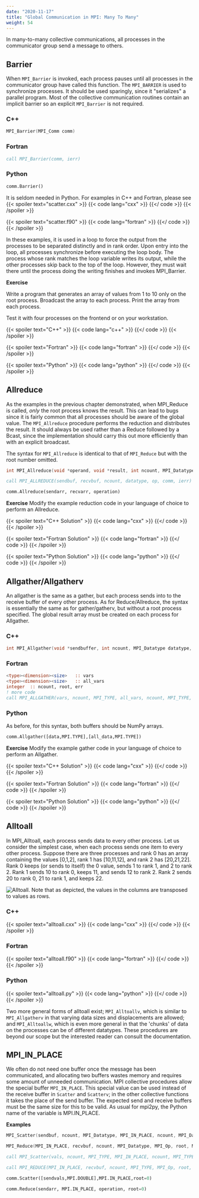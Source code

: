 ```yaml
---
date: "2020-11-17"
title: "Global Communication in MPI: Many To Many"
weight: 54
---
```


In many-to-many collective communications, all processes in the communicator group send a message to others. 

## Barrier

When `MPI_Barrier` is invoked, each process pauses until all processes in the communicator group have called this function.  The `MPI_BARRIER` is used to synchronize processes.  It should be used sparingly, since it "serializes" a parallel program. Most of the collective communication routines contain an implicit barrier so an explicit `MPI_Barrier` is not required.

### C++
```c++
MPI_Barrier(MPI_Comm comm)
```

### Fortran
```fortran
call MPI_Barrier(comm, ierr)
```

### Python
```python
comm.Barrier()
```
It is seldom needed in Python.  For examples in C++ and Fortran, please see 
{{< spoiler text="scatter.cxx" >}}
{{< code lang="cxx" >}}
    [](/content/courses/parallel-computing-introduction/code/scatter.cxx)
{{</ code >}}
{{< /spoiler >}}

{{< spoiler text="scatter.f90" >}}
{{< code lang="fortran" >}}
    [](/content/courses/parallel-computing-introduction/code/scatter.f90)
{{</ code >}}
{{< /spoiler >}}

In these examples, it is used in a loop to force the output from the processes to be separated distinctly and in rank order.  Upon entry into the loop, all processes synchronize before executing the loop body.  The process whose rank matches the loop variable writes its output, while the other processes skip back to the top of the loop.  However, they must wait there until the process doing the writing finishes and invokes MPI_Barrier.

**Exercise**

Write a program that generates an array of values from 1 to 10 only on the root process.  Broadcast the array to each process.  Print the array from each process.

Test it with four processes on the frontend or on your workstation.

{{< spoiler text="C++" >}}
{{< code lang="c++" >}}
    [](/content/courses/parallel-computing-introduction/solns/bcast_ex.cxx)
{{</ code >}}
{{< /spoiler >}}

{{< spoiler text="Fortran" >}}
{{< code lang="fortran" >}}
    [](/content/courses/parallel-computing-introduction/solns/bcast_ex.f90)
{{</ code >}}
{{< /spoiler >}}

{{< spoiler text="Python" >}}
{{< code lang="python" >}}
    [](/content/courses/parallel-computing-introduction/solns/bcast_ex.py)
{{</ code >}}
{{< /spoiler >}}


## Allreduce

As the examples in the previous chapter demonstrated, when MPI_Reduce is called, _only_ the root process knows the result.  This can lead to bugs since it is fairly common that all processes should be aware of the global value.  The `MPI_Allreduce` procedure performs the reduction and distributes the result.  It should always be used rather than a Reduce followed by a Bcast, since the implementation should carry this out more efficiently than with an explicit broadcast.

The syntax for `MPI_Allreduce` is identical to that of `MPI_Reduce` but with the root number omitted.

```c
int MPI_Allreduce(void *operand, void *result, int ncount, MPI_Datatype type, MPI_Op operator, MPI_Comm comm );
```

```fortran
call MPI_ALLREDUCE(sendbuf, recvbuf, ncount, datatype, op, comm, ierr)
```

```python
comm.Allreduce(sendarr, recvarr, operation)
```

**Exercise**
Modify the example reduction code in your language of choice to perform an Allreduce.

{{< spoiler text="C++ Solution" >}}
{{< code lang="cxx" >}}
    [](/content/courses/parallel-computing-introduction/solns/allreduce.cxx)
{{</ code >}}
{{< /spoiler >}}

{{< spoiler text="Fortran Solution" >}}
{{< code lang="fortran" >}}
    [](/content/courses/parallel-computing-introduction/solns/allreduce.f90)
{{</ code >}}
{{< /spoiler >}}

{{< spoiler text="Python Solution" >}}
{{< code lang="python" >}}
    [](/content/courses/parallel-computing-introduction/solns/allreduce.py)
{{</ code >}}
{{< /spoiler >}}

## Allgather/Allgatherv

An allgather is the same as a gather, but each process sends into to the receive buffer of every other process.  As for Reduce/Allreduce, the syntax is essentially the same as for gather/gatherv, but without a root process specified.  The global result array must be created on each process for Allgather.

### C++ 

```c++
int MPI_Allgather(void *sendbuffer, int ncount, MPI_Datatype datatype, void *recvbuffer, int ncount, MPI_Datatype datatype, MPI_Comm communicator)
```
### Fortran

```fortran
<type><dimension><size>   :: vars
<type><dimension><size>   :: all_vars
integer  :: ncount, root, err
! more code
call MPI_ALLGATHER(vars, ncount, MPI_TYPE, all_vars, ncount, MPI_TYPE, MPI_COMM_WORLD, err)
```

### Python

As before, for this syntax, both buffers should be NumPy arrays.

```python
comm.Allgather([data,MPI.TYPE],[all_data,MPI.TYPE])
```

**Exercise**
Modify the example gather code in your language of choice to perform an Allgather.

{{< spoiler text="C++ Solution" >}}
{{< code lang="cxx" >}}
    [](/content/courses/parallel-computing-introduction/solns/allgather.cxx)
{{</ code >}}
{{< /spoiler >}}

{{< spoiler text="Fortran Solution" >}}
{{< code lang="fortran" >}}
    [](/content/courses/parallel-computing-introduction/solns/allgather.f90)
{{</ code >}}
{{< /spoiler >}}

{{< spoiler text="Python Solution" >}}
{{< code lang="python" >}}
    [](/content/courses/parallel-computing-introduction/solns/allgather.py)
{{</ code >}}
{{< /spoiler >}}

## Alltoall

In MPI_Alltoall, each process sends data to every other process.  Let us consider the simplest case, when each process sends one item to every other process. Suppose there are three processes and rank 0 has an array containing the values \[0,1,2\], rank 1 has \[10,11,12\], and rank 2 has \[20,21,22\].  Rank 0 keeps (or sends to itself) the 0 value, sends 1 to rank 1, and 2 to rank 2.  Rank 1 sends 10 to rank 0, keeps 11, and sends 12 to rank 2.  Rank 2 sends 20 to rank 0, 21 to rank 1, and keeps 22.

![](img/alltoall.png "Alltoall.  Note that as depicted, the values in the columns are transposed to values as rows.")

### C++
{{< spoiler text="alltoall.cxx" >}}
{{< code lang="cxx" >}}
    [](/content/courses/parallel-computing-introduction/code/alltoall.cxx)
{{</ code >}}
{{< /spoiler >}}

### Fortran
{{< spoiler text="alltoall.f90" >}}
{{< code lang="fortran" >}}
    [](/content/courses/parallel-computing-introduction/code/alltoall.f90)
{{</ code >}}
{{< /spoiler >}}

### Python
{{< spoiler text="alltoall.py" >}}
{{< code lang="python" >}}
    [](/content/courses/parallel-computing-introduction/code/alltoall.py)
{{</ code >}}
{{< /spoiler >}}

Two more general forms of alltoall exist; `MPI_Alltoallv`, which is similar to `MPI_Allgatherv` in that varying data sizes and displacements are allowed; and `MPI_Alltoallw`, which is even more general in that the 'chunks' of data on the processes can be of different datatypes.  These procedures are beyond our scope but the interested reader can consult the documentation.

## MPI_IN_PLACE

We often do not need one buffer once the message has been communicated, and allocating two buffers wastes memory and requires some amount of unneeded communication. MPI collective procedures allow the special buffer `MPI_IN_PLACE`. This special value can be used instead of the receive buffer in `Scatter` and `Scatterv`; in the other collective functions it takes the place of the send buffer.  The expected send and receive buffers must be the same size for this to be valid. As usual for mpi2py, the Python name of the variable is MPI.IN_PLACE.

**Examples**

```c++
MPI_Scatter(sendbuf, ncount, MPI_Datatype, MPI_IN_PLACE, ncount, MPI_Datatype, root, MPI_COMM_WORLD);

MPI_Reduce(MPI_IN_PLACE, recvbuf, ncount, MPI_Datatype, MPI_Op, root, MPI_COMM_WORLD);
```

```fortran
call MPI_Scatter(vals, ncount, MPI_TYPE, MPI_IN_PLACE, ncount, MPI_TYPE, root, MPI_COMM_WORLD)

call MPI_REDUCE(MPI_IN_PLACE, recvbuf, ncount, MPI_TYPE, MPI_Op, root, MPI_COMM_WORLD, ierr)
```

```python
comm.Scatter([sendvals,MPI.DOUBLE],MPI.IN_PLACE,root=0)

comm.Reduce(sendarr, MPI.IN_PLACE, operation, root=0)
```
